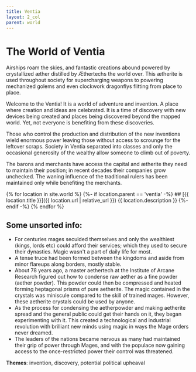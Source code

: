 ```yaml
---
title: Ventia
layout: 2_col
parent: world
---
```

# The World of Ventia

Airships roam the skies, and fantastic creations abound powered by crystallized &aelig;ther distilled by &AElig;thertechs the world over. This &aelig;therite is used throughout society for supercharging weapons to powering mechanized golems and even clockwork dragonflys flitting from place to place.

Welcome to the Ventia! It is a world of adventure and invention. A place where creation and ideas are celebrated. It is a time of discovery with new devices being created and places being discovered beyond the mapped world. Yet, not everyone is benefiting from these discoveries.

Those who control the production and distribution of the new inventions wield enormous power leaving those without access to scrounge for the leftover scraps. Society in Ventia separated into classes and only the occasional generosity of the wealthy allow someone to climb out of poverty.

The barons and merchants have access the capital and &aelig;therite they need to maintain their position; in recent decades their companies grow unchecked. The waning influence of the traditional rulers has been maintained only while benefiting the merchants.

<div class="fullwidth"></div>

<skillblock markdown="block">
{% for location in site.world %}
{%- if location.parent == 'ventia' -%}
## [{{ location.title }}]({{ location.url | relative_url }})
{{ location.description }}
{%- endif -%}
{% endfor %}
</skillblock>

## Some unsorted info: 
* For centuries mages seculded themselves and only the wealthiest (kings, lords etc) could afford their services; which they used to secure their dynasties. Magic wasn't a part of daily life for most.
* A tense truce had been formed between the kingdoms and aside from minor flareups along borders, mostly stable.
* About 78 years ago, a master aethertech at the Institute of Arcane Research figured out how to condense raw aether as a fine powder (aether powder). This powder could then be compressed and heated forming heptagonal prisms of pure aetherite. The magic contained in the crystals was miniscule compared to the skill of trained mages. However, these aetherite crystals could be used by anyone.
* As the process for condensing the aetherpowder and making aetherite spread and the general public could get their hands on it, they began experimenting with it. This created a technological and industrial revolution with brilliant new minds using magic in ways the Mage orders never dreamed.
* The leaders of the nations became nervous as many had maintained their grip of power through Mages, and with the populace now gaining access to the once-restricted power their control was threatened.

**Themes**: invention, discovery, potential political upheaval 